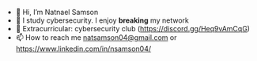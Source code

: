 - 👋 Hi, I’m Natnael Samson
- 👀 I study cybersecurity. I enjoy **breaking** my network
- 🌱 Extracurricular: cybersecurity club (https://discord.gg/Heq9vAmCqG)
- 📫 How to reach me natsamson04@gmail.com or https://www.linkedin.com/in/nsamson04/

<!---
natsamson04/natsamson04 is a ✨ special ✨ repository because its `README.md` (this file) appears on your GitHub profile.
You can click the Preview link to take a look at your changes.
--->
